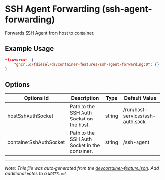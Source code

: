 
# SSH Agent Forwarding (ssh-agent-forwarding)

Forwards SSH Agent from host to container.

## Example Usage

```json
"features": {
    "ghcr.io/fdiesel/devcontainer-features/ssh-agent-forwarding:0": {}
}
```

## Options

| Options Id | Description | Type | Default Value |
|-----|-----|-----|-----|
| hostSshAuthSocket | Path to the SSH Auth Socket on the host. | string | /run/host-services/ssh-auth.sock |
| containerSshAuthSocket | Path to the SSH Auth Socket in the container. | string | /ssh-agent |



---

_Note: This file was auto-generated from the [devcontainer-feature.json](https://github.com/fdiesel/devcontainer-features/blob/main/src/ssh-agent-forwarding/devcontainer-feature.json).  Add additional notes to a `NOTES.md`._
